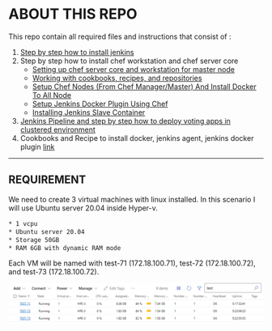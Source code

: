 # ABOUT THIS REPO

This repo contain all required files and instructions that consist of :
1. [Step by step how to install jenkins](./installing-jenkins.md)
2. Step by step how to install chef workstation and chef server core
    * [Setting up chef server core and workstation for master node](./installing-chef.md#setting-up-chef-server-core-and-workstation-for-master-node)
    * [Working with cookbooks, recipes, and repositories](./installing-chef.md#working-with-cookbooks-and-repositories)
    * [Setup Chef Nodes (From Chef Manager/Master) And Install Docker To All Node](./installing-chef.md#setup-chef-nodes-from-chef-managermaster-and-install-docker-to-all-node)
    * [Setup Jenkins Docker Plugin Using Chef](./installing-chef.md#setup-jenkins-docker-plugin-using-chef)
    * [Installing Jenkins Slave Container](./installing-chef.md#installing-docker-based-jenkins-slave-container)
3. [Jenkins Pipeline and step by step how to deploy voting apps in clustered environment](./pipeline-instruction.md)
4. Cookbooks and Recipe to install docker, jenkins agent, jenkins docker plugin [link](./cookbooks/)

---

## REQUIREMENT

We need to create 3 virtual machines with linux installed. In this scenario I will use Ubuntu server 20.04 inside Hyper-v.

    * 1 vcpu
    * Ubuntu server 20.04
    * Storage 50GB
    * RAM 6GB with dynamic RAM mode

Each VM will be named with test-71 (172.18.100.71), test-72 (172.18.100.72), and test-73 (172.18.100.72).

![Hyper-V VM](./images/virtual-machine.png "3 Virtual Machines using Hyper-V")


